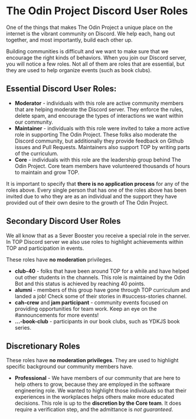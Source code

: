 # The Odin Project Discord User Roles

One of the things that makes The Odin Project a unique place on the internet is the vibrant community on Discord. We help each, hang out together, and most importantly, build each other up. 

Building communities is difficult and we want to make sure that we encourage the right kinds of behaviors. When you join our Discord server, you will notice a few roles. Not all of them are roles that are essential, but they are used to help organize events (such as book clubs). 

## Essential Discord User Roles:

- **Moderator** - individuals with this role are active community members that are helping moderate the Discord server. They enforce the rules, delete spam, and encourage the types of interactions we want within our community. 
- **Maintainer** - individuals with this role were invited to take a more active role in supporting The Odin Project. These folks also moderate the Discord community, but additionally they provide feedback on Github issues and Pull Requests. Maintainers also support TOP by writing parts of the curriculum.
- **Core** - individuals with this role are the leadership group behind The Odin Project. Core team members have volunteered thousands of hours to maintain and grow TOP. 

It is important to specify that **there is no application process** for any of the roles above. Every single person that has one of the roles above has been invited due to who they are as an individual and the support they have provided out of their own desire to the growth of The Odin Project. 


## Secondary Discord User Roles

We all know that as a Sever Booster you receive a special role in the server. In TOP Discord server we also use roles to highlight achievements within TOP and  participation in events. 

These roles have **no moderation** privileges.

- **club-40** - folks that have been around TOP for a while and have helped out other students in the channels. This role is maintained by the Odin Bot and this status is achieved by reaching 40 points. 
- **alumni** - members of this group have gone through TOP curriculum and landed a job! Check some of their stories in #success-stories channel. 
- **cah-crew** and **jam participant** - community events focused on providing opportunities for team work. Keep an eye on the #announcements for more events!
- **...-book-club** - participants in our book clubs, such as YDKJS book series. 


## Discretionary Roles
These roles have **no moderation privileges**. They are used to highlight specific background our community members have. 


- **Professional** - We have members of our community that are here to help others to grow, because they are employed in the software engineering role. We wanted to highlight those individuals so that their experiences in the workplaces helps others make more educated decisions. This role is up to the **discretion by the Core team**. It does require a verification step, and the admittance is *not guaranteed*. 